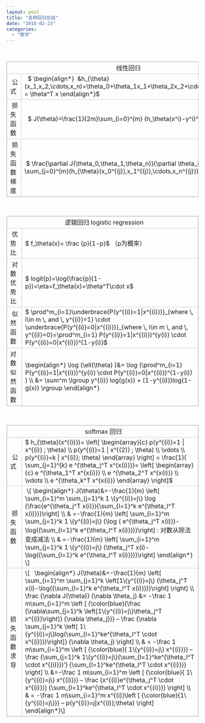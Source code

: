 ```yaml
---
layout: post
title: "各种回归总结"
date: "2018-02-23"
categories: 
  - "数学"
---
```


 

<table style="border: 1px solid #ccc;"><tbody><tr style="border: 1px solid #ccc; height: 28px;"><td style="border: 1px solid #ccc; height: 28px; text-align: center;" colspan="2">&nbsp;&nbsp;线性回归</td></tr><tr style="border: 1px solid #ccc; height: 28px;"><td style="border: 1px solid #ccc; height: 28px;">&nbsp;公式</td><td style="border: 1px solid #ccc; height: 28px;">&nbsp; $ \begin{align*}&nbsp; &amp;h_{\theta} (x_1,x_2,\cdots,x_n)=\theta_0+\theta_1x_1+\theta_2x_2+\cdots+\theta_nx_n = \theta^T x \end{align*}$</td></tr><tr style="border: 1px solid #ccc; height: 29px;"><td style="border: 1px solid #ccc; height: 29px;">&nbsp;损失函数</td><td style="border: 1px solid #ccc; height: 29px;">&nbsp;&nbsp;$ J(\theta)=\frac{1}{2m}\sum_{i=0}^{m} (h_\theta(x^i)-y^i)^2$</td></tr><tr style="border: 1px solid #ccc; height: 56px;"><td style="border: 1px solid #ccc; height: 56px;">&nbsp;损失函数梯度</td><td style="border: 1px solid #ccc; height: 56px;">&nbsp;$ \frac{\partial J(\theta_0,\theta_1,\theta_n)}{\partial \theta_i } = \frac{1}{m} \sum_{j=0}^{m}(h_{\theta}(x_0^{(j)},x_1^{(j)},\cdots,x_n^{(j)})-y_i) x_i^j ) $</td></tr></tbody></table>

 

<table style="border: 1px solid #ccc;"><tbody><tr style="border: 1px solid #ccc; height: 28px;"><td style="border: 1px solid #ccc; height: 28px; text-align: center;" colspan="2">&nbsp; 逻辑回归 logistic regression</td></tr><tr style="border: 1px solid #ccc; height: 28px;"><td style="border: 1px solid #ccc; height: 28px;">&nbsp;优势比</td><td style="border: 1px solid #ccc; height: 28px;">$ f_\theta(x)= \frac {p}{1-p}$ （p为概率）</td></tr><tr style="border: 1px solid #ccc; height: 29px;"><td style="border: 1px solid #ccc; height: 29px;">&nbsp;对数优势比</td><td style="border: 1px solid #ccc; height: 29px;">$ logit(p)=\log(\frac{p}{1-p})=\eta=f_\theta(x)=\theta^T\cdot x$</td></tr><tr style="border: 1px solid #ccc; height: 56px;"><td style="border: 1px solid #ccc; height: 56px;">&nbsp;似然函数</td><td style="border: 1px solid #ccc; height: 56px;">$ \prod^m_{i=1}\underbrace{P(y^{(i)}=1|x^{(i)})}_{where \, i\in m \, and \, y^{(i)}=1} \cdot \underbrace{P(y^{(i)}=0|x^{(i)})}_{where \, i\in m \, and \, y^{(i)}=0}=\prod^m_{i=1} P(y^{(i)}=1|x^{(i)})^{y(i)} \cdot P(y^{(i)}=0|x^{(i)})^{1-y(i)}$</td></tr><tr style="border: 1px solid #ccc; height: 56px;"><td style="border: 1px solid #ccc; height: 56px;">对数似然函数</td><td style="border: 1px solid #ccc; height: 56px;">\begin{align*} \log (\ell(\theta) )&amp;= \log (\prod^m_{i=1} P(y^{(i)}=1|x^{(i)})^{y(i)} \cdot P(y^{(i)}=0|x^{(i)})^{1-y(i)} ) \\ &amp;= \sum^m \lgroup y^{(i)} log(g(x)) + (1-y^{(i)})log(1-g(x)) \rgroup \end{align*}</td></tr></tbody></table>

 

<table style="border: 1px solid #ccc;"><tbody><tr style="border: 1px solid #ccc; height: 28px;"><td style="border: 1px solid #ccc; height: 28px; text-align: center;" colspan="2">&nbsp;softmax 回归</td></tr><tr style="border: 1px solid #ccc; height: 28px;"><td style="border: 1px solid #ccc; height: 28px;">&nbsp;公式</td><td style="border: 1px solid #ccc; height: 28px;">$ h_{\theta}(x^{(i)})= \left[ \begin{array}{c} p(y^{(i)}=1 | x^{(i)} ; \theta) \\ p(y^{(i)}=1 | x^{(2)} ; \theta) \\ \vdots \\ p(y^{(i)}=k | x^{(i)}; \theta) \end{array} \right] = \frac{1}{ \sum_{j=1}^{k} e ^{\theta_j^T x^{x(i)}}}= \left[ \begin{array}{c} e ^{\theta_1^T x^{x(i)}} \\ e ^{\theta_2^T x^{x(i)}} \\ \vdots \\ e ^{\theta_k^T x^{x(i)}} \end{array} \right]$</td></tr><tr style="border: 1px solid #ccc; height: 29px;"><td style="border: 1px solid #ccc; height: 29px;">&nbsp;损失函数</td><td style="border: 1px solid #ccc; height: 29px;">&nbsp;\[ \begin{align*} J(\theta)&amp;=-\frac{1}{m} \left[ \sum_{i=1}^m \sum_{j=1}^k 1 \{y^{(i)}=j\} \log {\frac{e^{\theta_j^T x(i)}}{\sum_{l=1}^k e^{\theta_l^T x(i)}}}\right] \\ &amp; =-\frac{1}{m} \left[ \sum_{i=1}^m \sum_{j=1}^k 1 \{y^{(i)}=j\} (\log ( e^{\theta_j^T x(i)})-\log({\sum_{l=1}^k e^{\theta_l^T x(i)}}))\right] : 对数从除法变成减法 \\ &amp; =-\frac{1}{m} \left[ \sum_{i=1}^m \sum_{j=1}^k 1 \{y^{(i)}=j\} (\theta_j^T x(i)-\log({\sum_{l=1}^k e^{\theta_l^T x(i)}}))\right] \end{align*} \]</td></tr><tr style="border: 1px solid #ccc; height: 56px;"><td style="border: 1px solid #ccc; height: 56px;">损失函数求导</td><td style="border: 1px solid #ccc; height: 56px;">\[&nbsp; &nbsp;\begin{align*} J(\theta)&amp;=-\frac{1}{m} \left[ \sum_{i=1}^m \sum_{j=1}^k \left[1\{y^{(i)}=j\} (\theta_j^T x(i)-\log({\sum_{l=1}^k e^{\theta_l^T x(i)}}))\right] \right] \\ \frac {\nabla J(\theta)} {\nabla \theta_j} &amp;= -\frac 1 m\sum_{i=1}^m \left [ {\color{blue}{\frac {\nabla\sum_{j=1}^k \left[1\{y^{(i)}=j\}\theta_j^T x^{(i)}\right]} {\nabla \theta_j}}} – \frac {\nabla \sum_{j=1}^k \left[ 1\{y^{(i)}=j\}log(\sum_{l=1}^ke^{\theta_l^T \cdot x^{(i)}})\right]} {\nabla \theta_j} \right] \\ &amp; = -\frac 1 m\sum_{i=1}^m \left [ {\color{blue}{ 1\{y^{(i)}=j\} x^{(i)}}} – \frac {\sum_{j=1}^k 1\{y^{(i)}=j\}(\sum_{l=1}^ke^{\theta_l^T \cdot x^{(i)}})’} {\sum_{l=1}^ke^{\theta_l^T \cdot x^{(i)}}} \right] \\ &amp;=-\frac 1 m\sum_{i=1}^m \left [ {\color{blue}{ 1\{y^{(i)}=j\} x^{(i)}}} – \frac {x^{(i)}e^{\theta_j^T \cdot x^{(i)}}} {\sum_{l=1}^ke^{\theta_l^T \cdot x^{(i)}}} \right] \\ &amp; = -\frac 1 m\sum_{i=1}^m x^{(i)}\left [ {\color{blue}{1\{y^{(i)}=j\}}} – p(y^{(i)}=j|x^{(i)};\theta) \right] \end{align*}\]</td></tr></tbody></table>
